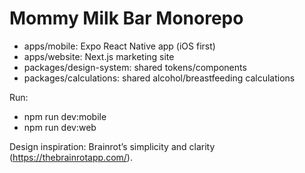 # Mommy Milk Bar Monorepo

- apps/mobile: Expo React Native app (iOS first)
- apps/website: Next.js marketing site
- packages/design-system: shared tokens/components
- packages/calculations: shared alcohol/breastfeeding calculations

Run:
- npm run dev:mobile
- npm run dev:web

Design inspiration: Brainrot’s simplicity and clarity (https://thebrainrotapp.com/).
